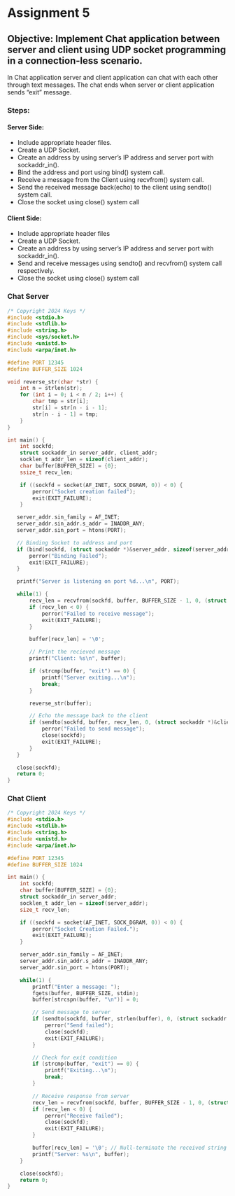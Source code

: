 # Assignment 5

## Objective: Implement Chat application between server and client using UDP socket programming in a connection-less scenario.
In Chat application server and client application can chat with each other through text messages.
The chat ends when server or client application sends “exit” message.

### Steps:
#### Server Side:
- Include appropriate header files.
- Create a UDP Socket.
- Create an address by using server’s IP address and server port with sockaddr_in().
- Bind the address and port using bind() system call.
- Receive a message from the Client using recvfrom() system call.
- Send the received message back(echo) to the client using sendto() system call.
- Close the socket using close() system call

#### Client Side:
- Include appropriate header files
- Create a UDP Socket.
- Create an address by using server’s IP address and server port with sockaddr_in().
- Send and receive messages using sendto() and recvfrom() system call respectively.
- Close the socket using close() system call

### Chat Server
```c
/* Copyright 2024 Keys */
#include <stdio.h>
#include <stdlib.h>
#include <string.h>
#include <sys/socket.h>
#include <unistd.h>
#include <arpa/inet.h>

#define PORT 12345
#define BUFFER_SIZE 1024

void reverse_str(char *str) {
    int n = strlen(str);
    for (int i = 0; i < n / 2; i++) {
        char tmp = str[i];
        str[i] = str[n - i - 1];
        str[n - i - 1] = tmp;
    }
}

int main() {
    int sockfd;
    struct sockaddr_in server_addr, client_addr;
    socklen_t addr_len = sizeof(client_addr);
    char buffer[BUFFER_SIZE] = {0};
    ssize_t recv_len;

    if ((sockfd = socket(AF_INET, SOCK_DGRAM, 0)) < 0) {
        perror("Socket creation failed");
        exit(EXIT_FAILURE);
    }

   server_addr.sin_family = AF_INET;
   server_addr.sin_addr.s_addr = INADDR_ANY;
   server_addr.sin_port = htons(PORT);

   // Binding Socket to address and port
   if (bind(sockfd, (struct sockaddr *)&server_addr, sizeof(server_addr))  < 0) {
       perror("Binding Failed");
       exit(EXIT_FAILURE);
   }

   printf("Server is listening on port %d...\n", PORT);

   while(1) {
       recv_len = recvfrom(sockfd, buffer, BUFFER_SIZE - 1, 0, (struct sockaddr *)&client_addr, &addr_len);
       if (recv_len < 0) {
           perror("Failed to receive message");
           exit(EXIT_FAILURE);
       }

       buffer[recv_len] = '\0';

       // Print the recieved message
       printf("Client: %s\n", buffer);

       if (strcmp(buffer, "exit") == 0) {
           printf("Server exiting...\n");
           break;
       }

       reverse_str(buffer);

       // Echo the message back to the client
       if (sendto(sockfd, buffer, recv_len, 0, (struct sockaddr *)&client_addr, addr_len) < 0) {
           perror("Failed to send message");
           close(sockfd);
           exit(EXIT_FAILURE);
       }
   }

   close(sockfd);
   return 0;
}
```

### Chat Client
```c
/* Copyright 2024 Keys */
#include <stdio.h>
#include <stdlib.h>
#include <string.h>
#include <unistd.h>
#include <arpa/inet.h>

#define PORT 12345
#define BUFFER_SIZE 1024

int main() {
    int sockfd;
    char buffer[BUFFER_SIZE] = {0};
    struct sockaddr_in server_addr;
    socklen_t addr_len = sizeof(server_addr);
    size_t recv_len;

    if ((sockfd = socket(AF_INET, SOCK_DGRAM, 0)) < 0) {
        perror("Socket Creation Failed.");
        exit(EXIT_FAILURE);
    }

    server_addr.sin_family = AF_INET;
    server_addr.sin_addr.s_addr = INADDR_ANY;
    server_addr.sin_port = htons(PORT);

    while(1) {
        printf("Enter a message: ");
        fgets(buffer, BUFFER_SIZE, stdin);
        buffer[strcspn(buffer, "\n")] = 0;

        // Send message to server
        if (sendto(sockfd, buffer, strlen(buffer), 0, (struct sockaddr *)&server_addr, addr_len) < 0) {
            perror("Send failed");
            close(sockfd);
            exit(EXIT_FAILURE);
        }

        // Check for exit condition
        if (strcmp(buffer, "exit") == 0) {
            printf("Exiting...\n");
            break;
        }

        // Receive response from server
        recv_len = recvfrom(sockfd, buffer, BUFFER_SIZE - 1, 0, (struct sockaddr *)&server_addr, &addr_len);
        if (recv_len < 0) {
            perror("Receive failed");
            close(sockfd);
            exit(EXIT_FAILURE);
        }

        buffer[recv_len] = '\0'; // Null-terminate the received string
        printf("Server: %s\n", buffer);
    }

    close(sockfd);
    return 0;
}
```
